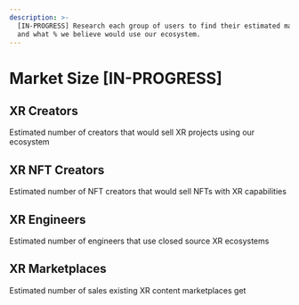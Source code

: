 ```yaml
---
description: >-
  [IN-PROGRESS] Research each group of users to find their estimated market size
  and what % we believe would use our ecosystem.
---
```


# Market Size \[IN-PROGRESS]

## XR Creators

Estimated number of creators that would sell XR projects using our ecosystem

## XR NFT Creators

Estimated number of NFT creators that would sell NFTs with XR capabilities

## XR Engineers

Estimated number of engineers that use closed source XR ecosystems

## XR Marketplaces

Estimated number of sales existing XR content marketplaces get
